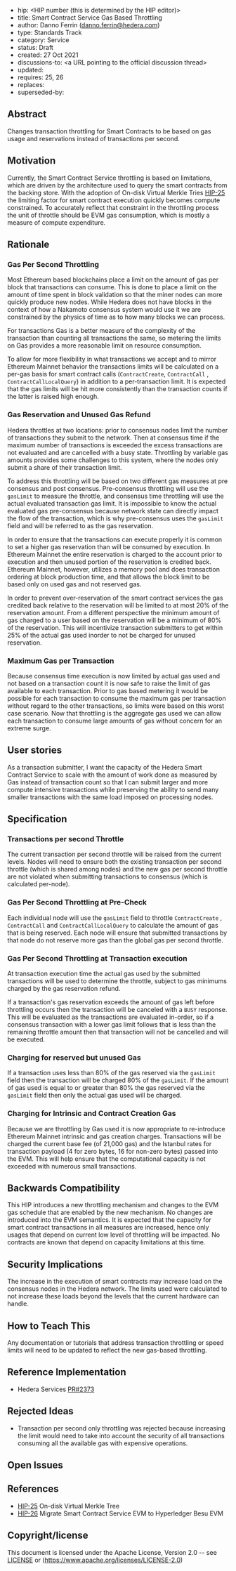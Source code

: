 - hip: &lt;HIP number (this is determined by the HIP editor)>
- title: Smart Contract Service Gas Based Throttling
- author: Danno Ferrin (danno.ferrin@hedera.com)
- type: Standards Track
- category: Service
- status: Draft
- created: 27 Oct 2021
- discussions-to: &lt;a URL pointing to the official discussion thread>
- updated:
- requires: 25, 26
- replaces:
- superseded-by:

## Abstract

Changes transaction throttling for Smart Contracts to be based on gas usage and
reservations instead of transactions per second.

## Motivation

Currently, the Smart Contract Service throttling is based on limitations, which
are driven by the architecture used to query the smart contracts from the
backing store. With the adoption of On-disk Virtual Merkle
Tries [HIP-25](./hip-25.md) the limiting factor for smart contract execution
quickly becomes compute constrained. To accurately reflect that constraint in
the throttling process the unit of throttle should be EVM gas consumption, which
is mostly a measure of compute expenditure.

## Rationale

### Gas Per Second Throttling

Most Ethereum based blockchains place a limit on the amount of gas per block
that transactions can consume. This is done to place a limit on the amount of
time spent in block validation so that the miner nodes can more quickly produce
new nodes. While Hedera does not have blocks in the context of how a Nakamoto
consensus system would use it we are constrained by the physics of time as to
how many blocks we can process.

For transactions Gas is a better measure of the complexity of the transaction
than counting all transactions the same, so metering the limits on Gas provides
a more reasonable limit on resource consumption.

To allow for more flexibility in what transactions we accept and to mirror
Ethereum Mainnet behavior the transactions limits will be calculated on a
per-gas basis for smart contract calls (`ContractCreate`, `ContractCall`
, `ContractCallLocalQuery`) in addition to a per-transaction limit. It is
expected that the gas limits will be hit more consistently than the transaction
counts if the latter is raised high enough.

### Gas Reservation and Unused Gas Refund

Hedera throttles at two locations: prior to consensus nodes limit the number of
transactions they submit to the network. Then at consensus time if the maximum
number of transactions is exceeded the excess transactions are not evaluated and
are cancelled with a busy state. Throttling by variable gas amounts provides
some challenges to this system, where the nodes only submit a share of their
transaction limit.

To address this throttling will be based on two different gas measures at pre
consensus and post consensus. Pre-consensus throttling will use the `gasLimit`
to measure the throttle, and consensus time throttling will use the actual
evaluated transaction gas limit. It is impossible to know the actual evaluated
gas pre-consensus because network state can directly impact the flow of the
transaction, which is why pre-consensus uses the `gasLimit` field and will be
referred to as the gas reservation.

In order to ensure that the transactions can execute properly it is common to
set a higher gas reservation than will be consumed by execution. In Ethereum
Mainnet the entire reservation is charged to the account prior to execution and
then unused portion of the reservation is credited back. Ethereum Mainnet,
however, utilizes a memory pool and does transaction ordering at block
production time, and that allows the block limit to be based only on used gas
and not reserved gas.

In order to prevent over-reservation of the smart contract services the gas
credited back relative to the reservation will be limited to at most 20% of the
reservation amount. From a different perspective the minimum amount of gas
charged to a user based on the reservation will be a minimum of 80% of the
reservation. This will incentivize transaction submitters to get within 25% of
the actual gas used inorder to not be charged for unused reservation.

### Maximum Gas per Transaction

Because consensus time execution is now limited by actual gas used and not based
on a transaction count it is now safe to raise the limit of gas available to
each transaction. Prior to gas based metering it would be possible for each
transaction to consume the maximum gas per transaction without regard to the
other transactions, so limits were based on this worst case scenario. Now that
throttling is the aggregate gas used we can allow each transaction to consume
large amounts of gas without concern for an extreme surge.

<!-- todo propose a number and justify why.  Deploying a 24Kib Contract requires 6,533,640 gas minimum with London deposit costs. -->

## User stories

As a transaction submitter, I want the capacity of the Hedera Smart Contract
Service to scale with the amount of work done as measured by Gas instead of
transaction count so that I can submit larger and more compute intensive
transactions while preserving the ability to send many smaller transactions with
the same load imposed on processing nodes.

## Specification

### Transactions per second Throttle

The current transaction per second throttle will be raised from the current
levels. Nodes will need to ensure both the existing transaction per second
throttle (which is shared among nodes) and the new gas per second throttle are
not violated when submitting transactions to consensus (which is calculated
per-node).

### Gas Per Second Throttling at Pre-Check

Each individual node will use the `gasLimit` field to throttle `ContractCreate`
, `ContractCall` and `ContractCallLocalQuery` to calculate the amount of gas
that is being reserved. Each node will ensure that submitted transactions by
that node do not reserve more gas than the global gas per second throttle.

### Gas Per Second Throttling at Transaction execution

At transaction execution time the actual gas used by the submitted transactions
will be used to determine the throttle, subject to gas minimums charged by the
gas reservation refund.

If a transaction's gas reservation exceeds the amount of gas left before
throttling occurs then the transaction will be canceled with a `BUSY` response.
This will be evaluated as the transactions are evaluated in-order, so if a
consensus transaction with a lower gas limit follows that is less than the
remaining throttle amount then that transaction will not be cancelled and will
be executed.

### Charging for reserved but unused Gas

If a transaction uses less than 80% of the gas reserved via the `gasLimit` field
then the transaction will be charged 80% of the `gasLimit`. If the amount of gas
used is equal to or greater than 80% the gas reserved via the `gasLimit` field
then only the actual gas used will be charged.

### Charging for Intrinsic and Contract Creation Gas

Because we are throttling by Gas used it is now appropriate to re-introduce
Ethereum Mainnet intrinsic and gas creation charges. Transactions will be
charged the current base fee (of 21,000 gas) and the Istanbul rates for
transaction payload (4 for zero bytes, 16 for non-zero bytes) passed into the
EVM. This will help ensure that the computational capacity is not exceeded with
numerous small transactions.

## Backwards Compatibility

This HIP introduces a new throttling mechanism and changes to the EVM gas
schedule that are enabled by the new mechanism. No changes are introduced into
the EVM semantics. It is expected that the capacity for smart contract
transactions in all measures are increased, hence only usages that depend on
current low level of throttling will be impacted. No contracts are known that
depend on capacity limitations at this time.

## Security Implications

The increase in the execution of smart contracts may increase load on the
consensus nodes in the Hedera network. The limits used were calculated to not
increase these loads beyond the levels that the current hardware can handle.

## How to Teach This

Any documentation or tutorials that address transaction throttling or speed
limits will need to be updated to reflect the new gas-based throttling.

## Reference Implementation

- Hedera
  Services [PR#2373](https://github.com/hashgraph/hedera-services/pull/2373/)

## Rejected Ideas

- Transaction per second only throttling was rejected because increasing the
  limit would need to take into account the security of all transactions
  consuming all the available gas with expensive operations.

## Open Issues

## References

- [HIP-25](./hip-25.md) On-disk Virtual Merkle Tree
- [HIP-26](./hip-26.md) Migrate Smart Contract Service EVM to Hyperledger Besu
  EVM

## Copyright/license

This document is licensed under the Apache License, Version 2.0 --
see [LICENSE](../LICENSE) or (https://www.apache.org/licenses/LICENSE-2.0)
